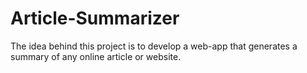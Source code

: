 # Article-Summarizer
The idea behind this project is to develop a web-app that generates a summary of any online article or website.

